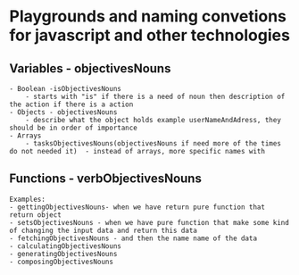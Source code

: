 # Playgrounds and naming convetions for javascript and other technologies

## Variables - objectivesNouns
	- Boolean -isObjectivesNouns
		- starts with "is" if there is a need of noun then description of the action if there is a action
	- Objects - objectivesNouns
		- describe what the object holds example userNameAndAdress, they should be in order of importance
	- Arrays 
		- tasksObjectivesNouns(objectivesNouns if need more of the times do not needed it)  - instead of arrays, more specific names with
## Functions - verbObjectivesNouns
	Examples:
	- gettingObjectivesNouns- when we have return pure function that return object
	- setsObjectivesNouns - when we have pure function that make some kind of changing the input data and return this data
	- fetchingObjectivesNouns - and then the name name of the data
	- calculatingObjectivesNouns
	- generatingObjectivesNouns
	- composingObjectivesNouns

